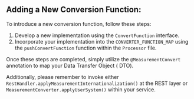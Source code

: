 ## Adding a New Conversion Function:

To introduce a new conversion function, follow these steps:

1. Develop a new implementation using the `ConvertFunction` interface.
2. Incorporate your implementation into the `CONVERTER_FUNCTION_MAP` using the `pushConvertFunction` function within
   the `Processor` file.

Once these steps are completed, simply utilize the `@MeasurementConvert` annotation to map your Data Transfer Object (
DTO).

Additionally, please remember to invoke either `RestHandler.applyMeasurementInternationalization()` at the REST layer
or `MeasurementConverter.applyUserSystem()` within your service.